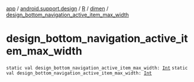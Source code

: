 [app](../../../index.md) / [android.support.design](../../index.md) / [R](../index.md) / [dimen](index.md) / [design_bottom_navigation_active_item_max_width](.)

# design_bottom_navigation_active_item_max_width

`static val design_bottom_navigation_active_item_max_width: `[`Int`](https://kotlinlang.org/api/latest/jvm/stdlib/kotlin/-int/index.html)
`static val design_bottom_navigation_active_item_max_width: `[`Int`](https://kotlinlang.org/api/latest/jvm/stdlib/kotlin/-int/index.html)